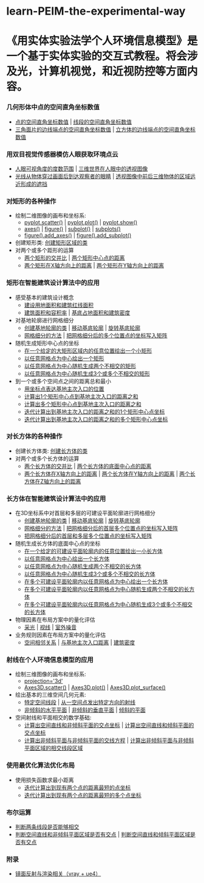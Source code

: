 # learn-PEIM-the-experimental-way

# 《用实体实验法学个人环境信息模型》是一个基于实体实验的交互式教程。将会涉及光，计算机视觉，和近视防控等方面内容。

### 几何形体中点的空间直角坐标数值

- [点的空间直角坐标数值](/chapters/几何形体中点的空间直角坐标数值/点的空间直角坐标数值.md) | [线段的空间直角坐标数值](/chapters/几何形体中点的空间直角坐标数值/线段的空间直角坐标数值.md)
- [三角面片的边线端点的空间直角坐标数值](/chapters/几何形体中点的空间直角坐标数值/三角面片的边线端点的空间直角坐标数值.md) | [立方体的边线端点的空间直角坐标数值](/chapters/几何形体中点的空间直角坐标数值/感受立方体的边线端点的空间直角坐标数值.md)

### 用双目视觉传感器模仿人眼获取环境点云

- [人眼可视角度的度数范围](/chapters/用双目视觉传感器模仿人眼获取环境点云/人眼可视角度的度数范围.md) | [三维世界在人眼中的透视图像](/chapters/用双目视觉传感器模仿人眼获取环境点云/三维世界在人眼中的透视图像.md)
- [光线从物体穿过画面后到达观察者的眼睛](/chapters/用双目视觉传感器模仿人眼获取环境点云/光线从物体穿过画面后到达观察者的眼睛.md) | [透视图像中前后三维物体的区域远近形成的遮挡](/chapters/用双目视觉传感器模仿人眼获取环境点云/透视图像中前后三维物体的区域远近形成的遮挡.md)

### 对矩形的各种操作

- 绘制二维图像的画布和坐标系: 
	- [pyplot.scatter()](/chapters/对矩形的各种操作/绘制二维图像的画布和坐标系/pyplot.scatter().md) | [pyplot.plot()](/chapters/对矩形的各种操作/绘制二维图像的画布和坐标系/pyplot.plot().md) | [pyplot.show()](/chapters/对矩形的各种操作/绘制二维图像的画布和坐标系/pyplot.show().md) 
	- [axes()](/chapters/对矩形的各种操作/绘制二维图像的画布和坐标系/axes().md) | [figure()](/chapters/对矩形的各种操作/绘制二维图像的画布和坐标系/figure().md) | [subplot()](/chapters/对矩形的各种操作/绘制二维图像的画布和坐标系/subplot().md) | [subplots()](/chapters/对矩形的各种操作/绘制二维图像的画布和坐标系/subplots().md) 
	- [figure().add_axes()](/chapters/对矩形的各种操作/绘制二维图像的画布和坐标系/figure().add_axes().md) | [figure().add_subplot()](/chapters/对矩形的各种操作/绘制二维图像的画布和坐标系/figure().add_subplot().md) 
- 创建矩形类: [创建矩形区域的类](/chapters/对矩形的各种操作/创建矩形类/创建矩形区域的类.md) 
- 对两个或多个距形的运算
	- [两个矩形的交并比](/chapters/对矩形的各种操作/对两个或多个距形的运算/两个矩形的交并比.md) | [两个矩形中心点的距离](/chapters/对矩形的各种操作/对两个或多个距形的运算/两个矩形中心点的距离.md) 
	- [两个矩形在X轴方向上的距离](/chapters/对矩形的各种操作/对两个或多个距形的运算/两个矩形在X轴方向上的距离.md) | [两个矩形在Y轴方向上的距离](/chapters/对矩形的各种操作/对两个或多个距形的运算/两个矩形在Y轴方向上的距离.md)

### 矩形在智能建筑设计算法中的应用

- 感受基本的建筑设计概念
	- [建设用地面积和建筑红线面积](/chapters/矩形在智能建筑设计算法中的应用/感受基本的建筑设计概念/建设用地面积和建筑红线面积.md) 
	- [建筑面积和容积率](/chapters/矩形在智能建筑设计算法中的应用/感受基本的建筑设计概念/建筑面积和容积率.md) | [基底占地面积和建筑密度](/chapters/矩形在智能建筑设计算法中的应用/感受基本的建筑设计概念/基底占地面积和建筑密度.md) 
- 对基地轮廓进行网格细分
	- [创建基地轮廓的类](/chapters/矩形在智能建筑设计算法中的应用/对基地轮廓进行网格细分/创建基地轮廓的类.md) | [移动基底轮廓](/chapters/矩形在智能建筑设计算法中的应用/对基地轮廓进行网格细分/移动基底轮廓.md) | [旋转基底轮廓](/chapters/矩形在智能建筑设计算法中的应用/对基地轮廓进行网格细分/旋转基底轮廓.md) 
	- [网格细分的方法](/chapters/矩形在智能建筑设计算法中的应用/对基地轮廓进行网格细分/网格细分的方法.md) | [把网格细分后的多个位置点的坐标写入矩阵](/chapters/矩形在智能建筑设计算法中的应用/对基地轮廓进行网格细分/把网格细分后的多个位置点的坐标写入矩阵.md) 
- 随机生成矩形中心点的坐标
	- [在一个给定的大矩形区域内的任意位置绘出一个小矩形](/chapters/矩形在智能建筑设计算法中的应用/随机生成矩形中心点的坐标/在一个给定的大矩形区域内的任意位置绘出一个小矩形.md)
	- [以任意网格点为中心绘出一个矩形](/chapters/矩形在智能建筑设计算法中的应用/随机生成矩形中心点的坐标/以任意网格点为中心绘出一个矩形.md)
	- [以任意网格点为中心随机生成两个不相交的矩形](/chapters/矩形在智能建筑设计算法中的应用/随机生成矩形中心点的坐标/以任意网格点为中心随机生成两个不相交的矩形.md)
	- [以任意网格点为中心随机生成3个或多个不相交的矩形](/chapters/矩形在智能建筑设计算法中的应用/随机生成矩形中心点的坐标/以任意网格点为中心随机生成3个或多个不相交的矩形.md)
- 到一个或多个空间点之间的距离总和最小
	- [用坐标点表达基地主次入口的位置](/chapters/矩形在智能建筑设计算法中的应用/到一个或多个空间点之间的距离总和最小/用坐标点表达基地主次入口的位置.md)
	- [计算出1个矩形中心点到基地主次入口的距离之和](/chapters/矩形在智能建筑设计算法中的应用/到一个或多个空间点之间的距离总和最小/计算出1个矩形中心点到基地主次入口的距离之和.md)
	- [计算出多个矩形中心点到基地主次入口的距离之和](/chapters/矩形在智能建筑设计算法中的应用/到一个或多个空间点之间的距离总和最小/计算出多个矩形中心点到基地主次入口的距离之和.md)
	- [迭代计算出到基地主次入口的距离之和的1个矩形中心点坐标](/chapters/矩形在智能建筑设计算法中的应用/到一个或多个空间点之间的距离总和最小/迭代计算出到基地主次入口的距离之和的1个矩形中心点坐标.md)
	- [迭代计算出到基地主次入口的距离之和的多个矩形中心点坐标](/chapters/矩形在智能建筑设计算法中的应用/到一个或多个空间点之间的距离总和最小/迭代计算出到基地主次入口的距离之和的多个矩形中心点坐标.md)

### 对长方体的各种操作

- 创建长方体类: [创建长方体的类](/chapters/对长方体的各种操作/创建长方体类/创建长方体的类.md) 
- 对两个或多个长方体的运算
	- [两个长方体的交并比](/chapters/对长方体的各种操作/对两个或多个长方体的运算/两个长方体的交并比.md) | [两个长方体的底面中心点的距离](/chapters/对长方体的各种操作/对两个或多个长方体的运算/两个长方体的底面中心点的距离.md) 
	- [两个长方体在X轴方向上的距离](/chapters/对长方体的各种操作/对两个或多个长方体的运算/两个长方体在X轴方向上的距离.md) | [两个长方体在Y轴方向上的距离](/chapters/对长方体的各种操作/对两个或多个长方体的运算/两个长方体在Y轴方向上的距离.md) | [两个长方体在Z轴方向上的距离](/chapters/对长方体的各种操作/对两个或多个长方体的运算/两个长方体在Z轴方向上的距离.md)

### 长方体在智能建筑设计算法中的应用

- 在3D坐标系中对首层和多层的可建设平面轮廓进行网格细分
	- [创建基地轮廓的类](/chapters/长方体在智能建筑设计算法中的应用/在3D坐标系中对首层和多层的可建设平面轮廓进行网格细分/创建基地轮廓的类.md) | [移动基底轮廓](/chapters/长方体在智能建筑设计算法中的应用/在3D坐标系中对首层和多层的可建设平面轮廓进行网格细分/移动基底轮廓.md) | [旋转基底轮廓](/chapters/长方体在智能建筑设计算法中的应用/在3D坐标系中对首层和多层的可建设平面轮廓进行网格细分/旋转基底轮廓.md) 
	- [网格细分的方法](/chapters/长方体在智能建筑设计算法中的应用/在3D坐标系中对首层和多层的可建设平面轮廓进行网格细分/网格细分的方法.md) | [把网格细分后的首层多个位置点的坐标写入矩阵](/chapters/长方体在智能建筑设计算法中的应用/在3D坐标系中对首层和多层的可建设平面轮廓进行网格细分/把网格细分后的首层多个位置点的坐标写入矩阵.md) 
	-  [把网格细分后的首层和多层多个位置点的坐标写入矩阵](/chapters/长方体在智能建筑设计算法中的应用/在3D坐标系中对首层和多层的可建设平面轮廓进行网格细分/把网格细分后的首层和多层多个位置点的坐标写入矩阵.md) 
- 随机生成长方体的底面中心点的坐标
	- [在一个给定的可建设平面轮廓内的任意位置绘出一小长方体](/chapters/长方体在智能建筑设计算法中的应用/随机生成长方体的底面中心点的坐标/在一个给定的可建设平面轮廓内的任意位置绘出一个长方体.md)
	- [以任意网格点为中心绘出一个长方体](/chapters/长方体在智能建筑设计算法中的应用/随机生成长方体的底面中心点的坐标/以任意网格点为中心绘出一个长方体.md) 
	- [以任意网格点为中心随机生成两个不相交的长方体](/chapters/长方体在智能建筑设计算法中的应用/随机生成长方体的底面中心点的坐标/以任意网格点为中心随机生成两个不相交的长方体.md)
	- [以任意网格点为中心随机生成3个或多个不相交的长方体](/chapters/长方体在智能建筑设计算法中的应用/随机生成长方体的底面中心点的坐标/以任意网格点为中心随机生成3个或多个不相交的长方体.md)
	- [在多个可建设平面轮廓内以任意网格点为中心绘出一个长方体](/chapters/长方体在智能建筑设计算法中的应用/随机生成长方体的底面中心点的坐标/在多个可建设平面轮廓内以任意网格点为中心绘出一个长方体.md)
	- [在多个可建设平面轮廓内以任意网格点为中心随机生成两个不相交的长方体](/chapters/长方体在智能建筑设计算法中的应用/随机生成长方体的底面中心点的坐标/在多个可建设平面轮廓内以任意网格点为中心随机生成两个不相交的长方体.md)
	- [在多个可建设平面轮廓内以任意网格点为中心随机生成3个或多个不相交的长方体](/chapters/长方体在智能建筑设计算法中的应用/随机生成长方体的底面中心点的坐标/在多个可建设平面轮廓内以任意网格点为中心随机生成3个或多个不相交的长方体.md)
- 物理因素在布局方案中的量化评估
	- [采光](/chapters/长方体在智能建筑设计算法中的应用/物理因素在布局方案中的量化评估/采光.md) | [视线](/chapters/长方体在智能建筑设计算法中的应用/物理因素在布局方案中的量化评估/视线.md) | [室外噪音](/chapters/长方体在智能建筑设计算法中的应用/物理因素在布局方案中的量化评估/室外噪音.md)  
- 业务规则因素在布局方案中的量化评估
	- [空间相邻关系](/chapters/长方体在智能建筑设计算法中的应用/业务规则因素在布局方案中的量化评估/空间相邻关系.md) | [与基地主次入口距离](/chapters/长方体在智能建筑设计算法中的应用/业务规则因素在布局方案中的量化评估/与基地主次入口距离.md) | [建筑密度](/chapters/长方体在智能建筑设计算法中的应用/业务规则因素在布局方案中的量化评估/建筑密度.md)

### 射线在个人环境信息模型的应用

- 绘制三维图像的画布和坐标系: 
	- [projection='3d'](/chapters/射线在个人环境信息模型的应用/绘制三维图像的画布和坐标系/projection='3d'.md)
	- [Axes3D.scatter()](/chapters/射线在个人环境信息模型的应用/绘制三维图像的画布和坐标系/Axes3D.scatter().md) | [Axes3D.plot()](/chapters/射线在个人环境信息模型的应用/绘制三维图像的画布和坐标系/Axes3D.plot().md) | [Axes3D.plot_surface()](/chapters/射线在个人环境信息模型的应用/绘制三维图像的画布和坐标系/Axes3D.plot_surface().md) 
- 绘出基本的三维空间几何元素:
	- [特定空间线段](/chapters/射线在个人环境信息模型的应用/绘出基本的三维空间几何元素/特定空间线段.md) | [从一空间点发出特定方向的射线](/chapters/射线在个人环境信息模型的应用/绘出基本的三维空间几何元素/从一空间点发出特定方向的射线.md)  
	- [非倾斜的水平平面](/chapters/射线在个人环境信息模型的应用/绘出基本的三维空间几何元素/非倾斜的水平平面.md) | [非倾斜的垂直平面](/chapters/射线在个人环境信息模型的应用/绘出基本的三维空间几何元素/非倾斜的垂直平面.md) | [倾斜的平面](/chapters/射线在个人环境信息模型的应用/绘出基本的三维空间几何元素/倾斜的平面.md) 
- 空间射线和平面相交的数学基础:
	- [计算出空间直线和非倾斜平面的交点坐标](/chapters/射线在个人环境信息模型的应用/空间射线和平面相交的数学基础/计算出空间直线和非倾斜平面的交点坐标.md) | [计算出空间直线和倾斜平面的交点坐标](/chapters/射线在个人环境信息模型的应用/空间射线和平面相交的数学基础/计算出空间直线和倾斜平面的交点坐标.md)
	- [计算出非倾斜平面与非倾斜平面的交线方程](/chapters/射线在个人环境信息模型的应用/空间射线和平面相交的数学基础/计算出非倾斜平面与非倾斜平面的交线方程.md) | [计算出非倾斜平面与非倾斜平面区域的相交线段区域](/chapters/射线在个人环境信息模型的应用/空间射线和平面相交的数学基础/计算出非倾斜平面与非倾斜平面区域的相交线段区域.md)

### 使用最优化算法优化布局

- 使用损失函数求最小距离
	- [迭代计算出到现有两个点的距离最短的点坐标](/chapters/使用最优化算法优化布局/使用损失函数求最小距离/迭代计算出到现有两个点的距离最短的点坐标.md)
	- [迭代计算出到现有两个点的距离最短的多个点坐标](/chapters/使用最优化算法优化布局/使用损失函数求最小距离/迭代计算出到现有两个点的距离最短的多个点坐标.md)

### 布尔运算
- [判断两条线段是否能够相交](/chapters/布尔运算/判断两条线段是否能够相交.md)
- [判断空间直线和非倾斜平面区域是否有交点](/chapters/布尔运算/判断空间直线和非倾斜平面区域是否有交点.md) | [判断空间直线和倾斜平面区域是否有交点](/chapters/布尔运算/判断空间直线和倾斜平面区域是否有交点.md)

### 附录

- [镜面反射与渲染相关（vray + ue4）](/chapters/.md)




